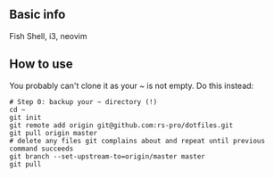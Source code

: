 
## Basic info

Fish Shell, i3, neovim

## How to use

You probably can't clone it as your ~ is not empty. Do this instead:

```
# Step 0: backup your ~ directory (!)
cd ~
git init
git remote add origin git@github.com:rs-pro/dotfiles.git
git pull origin master
# delete any files git complains about and repeat until previous command succeeds
git branch --set-upstream-to=origin/master master
git pull
```
